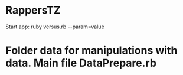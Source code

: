 # RappersTZ
Start app:
ruby versus.rb --param=value
# Folder data for manipulations with data. Main file DataPrepare.rb
